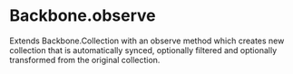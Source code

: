 Backbone.observe
================

Extends Backbone.Collection with an observe method which creates new collection that is automatically synced, optionally filtered and optionally transformed from the original collection.